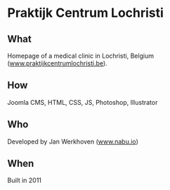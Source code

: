 # Praktijk Centrum Lochristi

## What
Homepage of a medical clinic in Lochristi, Belgium (www.praktijkcentrumlochristi.be).

## How
Joomla CMS, HTML, CSS, JS, Photoshop, Illustrator

## Who
Developed by Jan Werkhoven (www.nabu.io)

## When
Built in 2011
